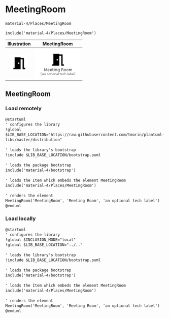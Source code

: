# MeetingRoom


```text
material-4/Places/MeetingRoom
```

```text
include('material-4/Places/MeetingRoom')
```



| Illustration | MeetingRoom |
| :---: | :---: |
| ![illustration for Illustration](../../material-4/Places/MeetingRoom.png) | ![illustration for MeetingRoom](../../material-4/Places/MeetingRoom.Local.png) |




## MeetingRoom

### Load remotely
```plantuml
@startuml
' configures the library
!global $LIB_BASE_LOCATION="https://raw.githubusercontent.com/tmorin/plantuml-libs/master/distribution"

' loads the library's bootstrap
!include $LIB_BASE_LOCATION/bootstrap.puml

' loads the package bootstrap
include('material-4/bootstrap')

' loads the Item which embeds the element MeetingRoom
include('material-4/Places/MeetingRoom')

' renders the element
MeetingRoom('MeetingRoom', 'Meeting Room', 'an optional tech label')
@enduml
```

### Load locally
```plantuml
@startuml
' configures the library
!global $INCLUSION_MODE="local"
!global $LIB_BASE_LOCATION="../.."

' loads the library's bootstrap
!include $LIB_BASE_LOCATION/bootstrap.puml

' loads the package bootstrap
include('material-4/bootstrap')

' loads the Item which embeds the element MeetingRoom
include('material-4/Places/MeetingRoom')

' renders the element
MeetingRoom('MeetingRoom', 'Meeting Room', 'an optional tech label')
@enduml
```

